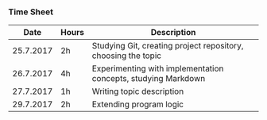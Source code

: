 ### Time Sheet
Date | Hours | Description
--------------- | ----- | ------
25.7.2017 | 2h | Studying Git, creating project repository, choosing the topic
26.7.2017 | 4h | Experimenting with implementation concepts, studying Markdown
27.7.2017 | 1h | Writing topic description
29.7.2017 | 2h | Extending program logic
